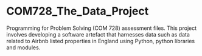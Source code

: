 # COM728_The_Data_Project
Programming for Problem Solving (COM 728) assessment files. This project involves developing a software artefact that harnesses data such as data related to Airbnb listed properties in England using Python, python libraries and modules.
